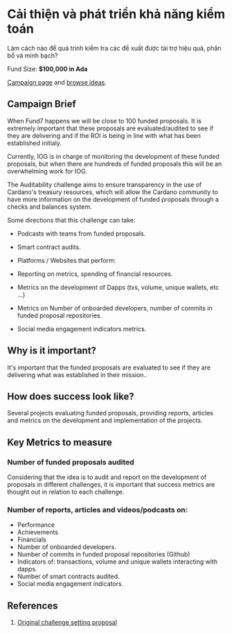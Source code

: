 # Cải thiện và phát triển khả năng kiểm toán

Làm cách nào để quá trình kiểm tra các đề xuất được tài trợ hiệu quả, phân bổ và minh bạch?

Fund Size: **$100,000 in Ada**

[Campaign page](https://cardano.ideascale.com/a/campaign-home/26119) and [browse ideas](https://cardano.ideascale.com/a/ideas/top/campaign-filter/byids/campaigns/26119/stage/unspecified).

## Campaign Brief

When Fund7 happens we will be close to 100 funded proposals. It is extremely important that these proposals are evaluated/audited to see if they are delivering and if the ROI is being in line with what has been established initialy.

Currently, IOG is in charge of monitoring the development of these funded proposals, but when there are hundreds of funded proposals this will be an overwhelming work for IOG.

The Auditability challenge aims to ensure transparency in the use of Cardano's treasury resources, which will allow the Cardano community to have more information on the development of funded proposals through a checks and balances system.

Some directions that this challenge can take:

- Podcasts with teams from funded proposals.

- Smart contract audits.

- Platforms / Websites that perform:

- Reporting on metrics, spending of financial resources.

- Metrics on the development of Dapps (txs, volume, unique wallets, etc …)

- Metrics on Number of onboarded developers, number of commits in funded proposal repositories.

- Social media engagement indicators metrics.

## Why is it important?

It's important that the funded proposals are evaluated to see if they are delivering what was established in their mission..

## How does success look like?

Several projects evaluating funded proposals, providing reports, articles and metrics on the development and implementation of the projects.

## Key Metrics to measure

### Number of funded proposals audited

Considering that the idea is to audit and report on the development of proposals in different challenges, it is important that success metrics are thought out in relation to each challenge.

### Number of reports, articles and videos/podcasts on:

- Performance
- Achievements
- Financials
- Number of onboarded developers.
- Number of commits in funded proposal repositories (Github)
- Indicators of: transactions, volume and unique wallets interacting with dapps.
- Number of smart contracts audited.
- Social media engagement indicators.

## References

1. [Original challenge setting proposal](https://cardano.ideascale.com/a/ideas/top/campaign-filter/byids/campaigns/25946/stage/unspecified)